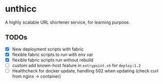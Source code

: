 # unthicc
A highly scalable URL shortener service, for learning purpose.

## TODOs
- [x] New deployment scripts with fabric
- [x] flexible fabric scripts to run with env var
- [x] flexible fabric scripts run without rebuild
- [ ] custom add known-host feature in `entrypoint.sh` for `deploy:1.2`
- [ ] Healthcheck for docker update, handling 502 when updating (check curl from nginx -> container)
